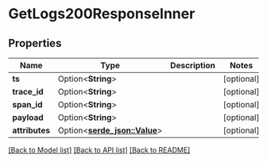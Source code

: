 # GetLogs200ResponseInner

## Properties

Name | Type | Description | Notes
------------ | ------------- | ------------- | -------------
**ts** | Option<**String**> |  | [optional]
**trace_id** | Option<**String**> |  | [optional]
**span_id** | Option<**String**> |  | [optional]
**payload** | Option<**String**> |  | [optional]
**attributes** | Option<[**serde_json::Value**](.md)> |  | [optional]

[[Back to Model list]](../README.md#documentation-for-models) [[Back to API list]](../README.md#documentation-for-api-endpoints) [[Back to README]](../README.md)


